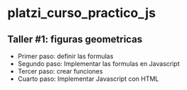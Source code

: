 # platzi_curso_practico_js

## Taller #1: figuras geometricas
- Primer paso: definir las formulas
- Segundo paso: Implementar las formulas en Javascript
- Tercer paso: crear funciones
- Cuarto paso: Implementar Javascript con HTML
